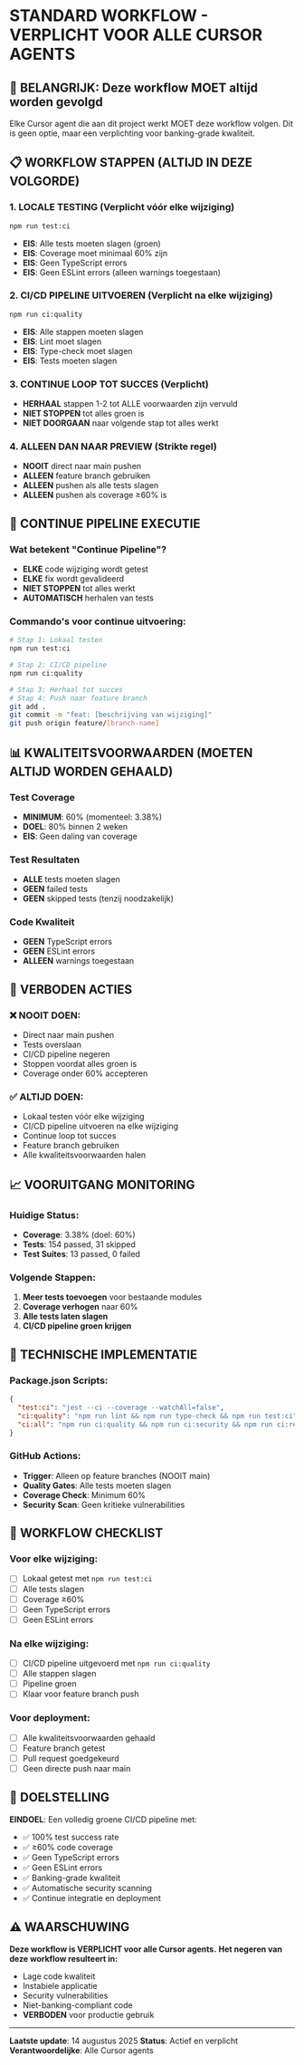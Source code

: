 # STANDARD WORKFLOW - VERPLICHT VOOR ALLE CURSOR AGENTS

## 🚨 BELANGRIJK: Deze workflow MOET altijd worden gevolgd

Elke Cursor agent die aan dit project werkt MOET deze workflow volgen. Dit is geen optie, maar een verplichting voor banking-grade kwaliteit.

## 📋 WORKFLOW STAPPEN (ALTIJD IN DEZE VOLGORDE)

### 1. **LOCALE TESTING** (Verplicht vóór elke wijziging)
```bash
npm run test:ci
```
- **EIS**: Alle tests moeten slagen (groen)
- **EIS**: Coverage moet minimaal 60% zijn
- **EIS**: Geen TypeScript errors
- **EIS**: Geen ESLint errors (alleen warnings toegestaan)

### 2. **CI/CD PIPELINE UITVOEREN** (Verplicht na elke wijziging)
```bash
npm run ci:quality
```
- **EIS**: Alle stappen moeten slagen
- **EIS**: Lint moet slagen
- **EIS**: Type-check moet slagen  
- **EIS**: Tests moeten slagen

### 3. **CONTINUE LOOP TOT SUCCES** (Verplicht)
- **HERHAAL** stappen 1-2 tot ALLE voorwaarden zijn vervuld
- **NIET STOPPEN** tot alles groen is
- **NIET DOORGAAN** naar volgende stap tot alles werkt

### 4. **ALLEEN DAN NAAR PREVIEW** (Strikte regel)
- **NOOIT** direct naar main pushen
- **ALLEEN** feature branch gebruiken
- **ALLEEN** pushen als alle tests slagen
- **ALLEEN** pushen als coverage ≥60% is

## 🔄 CONTINUE PIPELINE EXECUTIE

### Wat betekent "Continue Pipeline"?
- **ELKE** code wijziging wordt getest
- **ELKE** fix wordt gevalideerd
- **NIET STOPPEN** tot alles werkt
- **AUTOMATISCH** herhalen van tests

### Commando's voor continue uitvoering:
```bash
# Stap 1: Lokaal testen
npm run test:ci

# Stap 2: CI/CD pipeline
npm run ci:quality

# Stap 3: Herhaal tot succes
# Stap 4: Push naar feature branch
git add .
git commit -m "feat: [beschrijving van wijziging]"
git push origin feature/[branch-name]
```

## 📊 KWALITEITSVOORWAARDEN (MOETEN ALTIJD WORDEN GEHAALD)

### Test Coverage
- **MINIMUM**: 60% (momenteel: 3.38%)
- **DOEL**: 80% binnen 2 weken
- **EIS**: Geen daling van coverage

### Test Resultaten
- **ALLE** tests moeten slagen
- **GEEN** failed tests
- **GEEN** skipped tests (tenzij noodzakelijk)

### Code Kwaliteit
- **GEEN** TypeScript errors
- **GEEN** ESLint errors
- **ALLEEN** warnings toegestaan

## 🚫 VERBODEN ACTIES

### ❌ NOOIT DOEN:
- Direct naar main pushen
- Tests overslaan
- CI/CD pipeline negeren
- Stoppen voordat alles groen is
- Coverage onder 60% accepteren

### ✅ ALTIJD DOEN:
- Lokaal testen vóór elke wijziging
- CI/CD pipeline uitvoeren na elke wijziging
- Continue loop tot succes
- Feature branch gebruiken
- Alle kwaliteitsvoorwaarden halen

## 📈 VOORUITGANG MONITORING

### Huidige Status:
- **Coverage**: 3.38% (doel: 60%)
- **Tests**: 154 passed, 31 skipped
- **Test Suites**: 13 passed, 0 failed

### Volgende Stappen:
1. **Meer tests toevoegen** voor bestaande modules
2. **Coverage verhogen** naar 60%
3. **Alle tests laten slagen**
4. **CI/CD pipeline groen krijgen**

## 🔧 TECHNISCHE IMPLEMENTATIE

### Package.json Scripts:
```json
{
  "test:ci": "jest --ci --coverage --watchAll=false",
  "ci:quality": "npm run lint && npm run type-check && npm run test:ci",
  "ci:all": "npm run ci:quality && npm run ci:security && npm run ci:regression"
}
```

### GitHub Actions:
- **Trigger**: Alleen op feature branches (NOOIT main)
- **Quality Gates**: Alle tests moeten slagen
- **Coverage Check**: Minimum 60%
- **Security Scan**: Geen kritieke vulnerabilities

## 📝 WORKFLOW CHECKLIST

### Voor elke wijziging:
- [ ] Lokaal getest met `npm run test:ci`
- [ ] Alle tests slagen
- [ ] Coverage ≥60%
- [ ] Geen TypeScript errors
- [ ] Geen ESLint errors

### Na elke wijziging:
- [ ] CI/CD pipeline uitgevoerd met `npm run ci:quality`
- [ ] Alle stappen slagen
- [ ] Pipeline groen
- [ ] Klaar voor feature branch push

### Voor deployment:
- [ ] Alle kwaliteitsvoorwaarden gehaald
- [ ] Feature branch getest
- [ ] Pull request goedgekeurd
- [ ] Geen directe push naar main

## 🎯 DOELSTELLING

**EINDOEL**: Een volledig groene CI/CD pipeline met:
- ✅ 100% test success rate
- ✅ ≥60% code coverage
- ✅ Geen TypeScript errors
- ✅ Geen ESLint errors
- ✅ Banking-grade kwaliteit
- ✅ Automatische security scanning
- ✅ Continue integratie en deployment

## ⚠️ WAARSCHUWING

**Deze workflow is VERPLICHT voor alle Cursor agents.**
**Het negeren van deze workflow resulteert in:**
- Lage code kwaliteit
- Instabiele applicatie
- Security vulnerabilities
- Niet-banking-compliant code
- **VERBODEN** voor productie gebruik

---

**Laatste update**: 14 augustus 2025
**Status**: Actief en verplicht
**Verantwoordelijke**: Alle Cursor agents